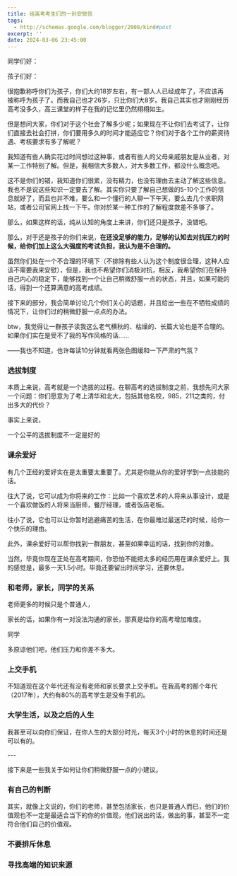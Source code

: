 ```yaml
---
title: 给高考考生们的一封安慰信
tags:
  - http://schemas.google.com/blogger/2008/kind#post
excerpt: ''
date: 2024-03-06 23:45:00
---
```


<!-- more -->
同学们好：

孩子们好：

  

很抱歉称呼你们为孩子，你们大约18岁左右，有一部人人已经成年了，不应该再被称呼为孩子了。而我自己也才26岁，只比你们大8岁。我自己其实也才刚刚经历高考没多久，高三课堂的样子在我的记忆里仍然栩栩如生。

  

但是想问大家，你们对于这个社会了解多少呢；如果现在不让你们去考试了，让你们直接去社会打拼，你们要用多久的时间才能适应它？你们对于各个工作的薪资待遇、考核要求有多了解呢？

我知道有些人确实花过时间想过这种事，或者有些人的父母亲戚朋友是从业者，对某一工作特别了解。但是，我相信大多数人，对大多数工作，都没什么概念吧。

这不是你们的错，我知道你们很累，没有精力，也没有理由去主动了解这些信息。我也不是说这些知识一定要去了解。其实你只要了解自己想做的5-10个工作的信息就好了，而且也并不难，要么和一个懂行的人聊一下午天，要么去几个求职网站，或者公司官网上找一下午。你对於某一种工作的了解程度救差不多够了。

  

那么，如果这样的话，纯从认知的角度上来讲，你们还只是孩子，没错吧。

  

那么，对于还是孩子的你们来说，**在还没足够的能力，足够的认知去对抗压力的时候，给你们加上这么大强度的考试负担，我认为是不合理的。**

  

虽然你们处在一个不合理的环境下（不排除有些人认为这个制度很合理，这种人应该不需要我来安慰），但是，我也不希望你们消极对抗，相反，我希望你们在保持自己内心的稳定下，能够找到一个让自己稍微舒服一点的状态，并且，如果可能的话，得到一个还算满意的高考成绩。

  

接下来的部分，我会简单讨论几个你们关心的话题，并且给出一些在不牺牲成绩的情况下，让你们过的稍微舒服一点点的办法。

btw，我觉得让一群孩子读我这么老气横秋的、枯燥的、长篇大论也是不合理的。如果你们实在是受不了我的写作风格的话......

 ——我也不知道，也许每读10分钟就看两张色图缓和一下严肃的气氛？

  

### 选拔制度

本质上来说，高考就是一个选拔的过程。在聊高考的选拔制度之前，我想先问大家一个问题：你们愿意为了考上清华和北大，包括其他名校，985，211之类的，付出多大的代价？

事实上来说，

  

一个公平的选拔制度不一定是好的

  

### 课余爱好

有几个正经的爱好实在是太重要太重要了。尤其是你能从你的爱好学到一点技能的话。

往大了说，它可以成为你将来的工作：比如一个喜欢艺术的人将来从事设计，或是一个喜欢做饭的人将来当厨师，餐厅经理，或者饭店老板。

往小了说，它也可以让你暂时逃避痛苦的生活，在你最难过最迷茫的时候，给你一个快乐的理由。

此外，课余爱好可以帮你找到一群朋友，甚至如果幸运的话，找到你的对象。

  

当然，毕竟你现在正处在高考期间，你恐怕不能把太多的经历用在课余爱好上。我的感觉是，最多一天1.5小时。毕竟还要留出时间学习，还要休息。

  

### 和老师，家长，同学的关系

老师更多的时候只是个普通人，

  

家长的话，如果你有一对没法沟通的家长，那真是给你的高考增加难度。

  

同学

多原谅他们吧，他们压力和你差不多大。

  

### 上交手机

不知道现在这个年代还有没有老师和家长要求上交手机。在我高考的那个年代（2017年），大约有80%的高考学生是没有手机的。

  

### 大学生活，以及之后的人生

我甚至可以向你们保证，在你人生的大部分时光，每天3个小时的休息的时间还是可以有的。

  

\---

  

接下来是一些我关于如何让你们稍微舒服一点的小建议。

  

### 有自己的判断

其实，就像上文说的，你们的老师，甚至包括家长，也只是普通人而已，他们的价值观也不一定是最适合当下的你的价值观，他们说出的话，做出的事，甚至不一定符合他们自己的价值观。

  

### 不要排斥休息

  

  

### 寻找高端的知识来源